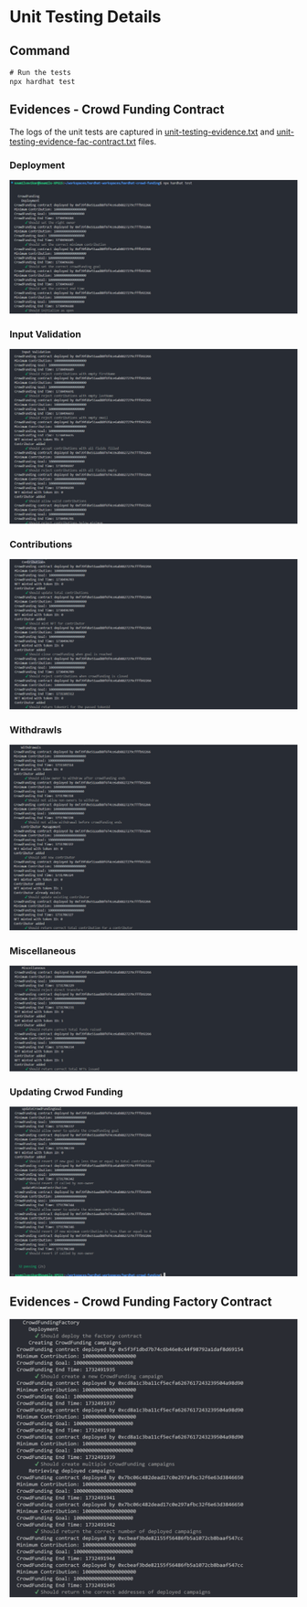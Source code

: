 # Unit Testing Details

## Command

```shell
# Run the tests
npx hardhat test
```

## Evidences - Crowd Funding Contract

The logs of the unit tests are captured in [unit-testing-evidence.txt](txtfiles/unit-testing-evidence.txt) and [unit-testing-evidence-fac-contract.txt](testevidences/txtfiles/unit-testing-evidence-factory-included.txt) files.

### Deployment

![Unit Tests for Deployment](imgs/img-ut-deployment.png)

### Input Validation

![Unit Tests for Input Validations](imgs/img-ut-ip-val.png)

### Contributions

![Unit Tests for Contributions](imgs/img-ut-contri.png)

### Withdrawls

![Unit Tests for Withdrawls](imgs/img-ut-withd.png)

### Miscellaneous

![Unit Tests for Misc](imgs/img-ut-misc.png)

### Updating Crwod Funding

![Unit Tests for Updating Crowd Funding](imgs/img-ut-update-cf.png)

## Evidences - Crowd Funding Factory Contract

![Unit Tests for Crowd Funding Factory Contract](imgs/img-ut-crowd-funding-fac.png)
